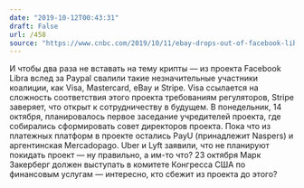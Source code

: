 ```yaml
---
date: "2019-10-12T00:43:31"
draft: False
url: /458
source: "https://www.cnbc.com/2019/10/11/ebay-drops-out-of-facebook-libra-cryptocurrency-one-week-after-paypal.html"
---
```


И чтобы два раза не вставать на тему крипты — из проекта Facebook Libra вслед за Paypal свалили такие незначительные участники коалиции, как Visa, Mastercard, eBay и Stripe. Visa ссылается на сложность соответствия этого проекта требованиям регуляторов, Stripe заверяет, что открыт к сотрудничеству в будущем.
В понедельник, 14 октября, планировалось первое заседание учредителей проекта, где собирались сформировать совет директоров проекта. Пока что из платежных платформ в проекте остались PayU (принадлежит Naspers) и аргентинская Mercadopago. Uber и Lyft заявили, что не планируют покидать проект — ну правильно, а им-то что?
23 октября Марк Закерберг должен выступать в комитете Конгресса США по финансовым услугам — интересно, кто сбежит из проекта до этого?
